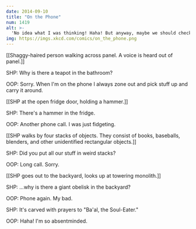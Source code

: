 ```yaml
---
date: 2014-09-10
title: "On the Phone"
num: 1419
alt: >-
  'No idea what I was thinking! Haha! But anyway, maybe we should check out what this Ba'al guy has to say.'
img: https://imgs.xkcd.com/comics/on_the_phone.png
---
```

[[Shaggy-haired person walking across panel. A voice is heard out of panel.]]

SHP: Why is there a teapot in the bathroom?

OOP: Sorry. When I'm on the phone I always zone out and pick stuff up and carry it around.

[[SHP at the open fridge door, holding a hammer.]]

SHP: There's a hammer in the fridge.

OOP: Another phone call. I was just fidgeting.

[[SHP walks by four stacks of objects. They consist of books, baseballs, blenders, and other unidentified rectangular objects.]]

SHP: Did you put all our stuff in weird stacks?

OOP: Long call. Sorry.

[[SHP goes out to the backyard, looks up at towering monolith.]]

SHP: ...why is there a giant obelisk in the backyard?

OOP: Phone again. My bad.

SHP: It's carved with prayers to "Ba'al, the Soul-Eater."

OOP: Haha! I'm so absentminded.

